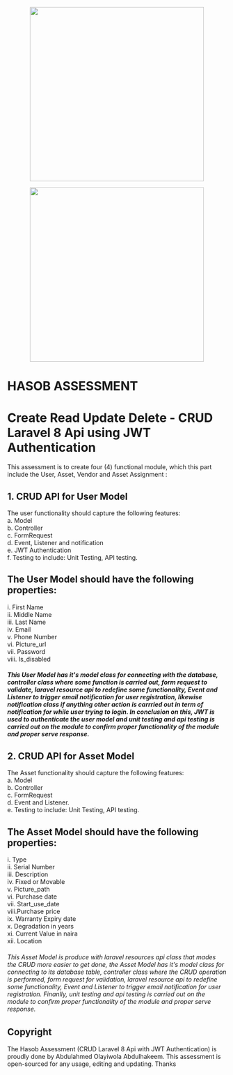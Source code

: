 <p align="center"><a href="https://laravel.com" target="_blank"><img src="https://hasob.com.ng/wp-content/uploads/2018/01/hasob-website-logo.fw_.png" width="400"></a></p>

<p align="center"><a href="https://laravel.com" target="_blank"><img src="https://raw.githubusercontent.com/laravel/art/master/logo-lockup/5%20SVG/2%20CMYK/1%20Full%20Color/laravel-logolockup-cmyk-red.svg" width="400"></a></p>

# HASOB ASSESSMENT
# Create Read Update Delete - CRUD Laravel 8 Api using JWT Authentication

This assessment is to create four (4) functional module, which this part include the User, Asset, Vendor and Asset Assignment :

## 1. CRUD API for User Model
The user functionality should capture the following features:<br>
a. Model <br>
b. Controller <br>
c. FormRequest <br>
d. Event, Listener and notification <br>
e. JWT Authentication <br>
f.  Testing to include: Unit Testing, API testing. <br>

## The User Model should have the following properties: <br>
i. First Name <br>
ii. Middle Name <br>
iii. Last Name <br>
iv. Email <br>
v. Phone Number <br>
vi. Picture_url <br>
vii. Password <br>
viii. Is_disabled <br>

##### This User Model has it's model class for connecting with the database, controller class where some function is carried out, form request to validate, laravel resource api to redefine some functionality, Event and Listener to trigger email notification for user registration, likewise notification class if anything other action is carrried out in term of notification for while user trying to login. In conclusion on this, JWT is used to authenticate the user model and unit testing and api testing is carried out on the module to confirm proper functionality of the module and proper serve response.

## 2. CRUD API for Asset Model
The Asset functionality should capture the following features:<br>
a. Model <br>
b. Controller <br>
c. FormRequest <br>
d. Event and Listener. <br>
e.  Testing to include: Unit Testing, API testing. <br>

## The Asset Model should have the following properties: <br>
i. Type <br>
ii. Serial Number <br>
iii. Description <br>
iv. Fixed or Movable <br>
v. Picture_path <br>
vi. Purchase date <br>
vii. Start_use_date <br>
viii.Purchase price <br>
ix. Warranty Expiry date <br>
x.  Degradation in years <br>
xi. Current Value in naira <br>
xii. Location <br>

###### This Asset Model is produce with laravel resources api class that mades the CRUD more easier to get done, the Asset Model has it's model class for connecting to its database table, controller class where the CRUD operation is performed, form request for validation, laravel resource api to redefine some functionality, Event and Listener to trigger email notification for user registration. Finanlly, unit testing and api testing is carried out on the module to confirm proper functionality of the module and proper serve response.



## Copyright

The Hasob Assessment (CRUD Laravel 8 Api with JWT Authentication) is proudly done by Abdulahmed Olayiwola Abdulhakeem. This assessment is open-sourced for any usage, editing and updating. Thanks
